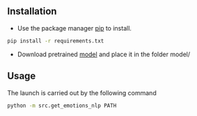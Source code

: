 ## Installation
* Use the package manager [pip](https://pip.pypa.io/en/stable/) to install.
```bash
pip install -r requirements.txt
```
* Download pretrained [model](https://drive.google.com/drive/folders/16lu6qfvLnLIW4YXppRLRJDzz8GcQPimC?usp=sharing) and place it in the folder model/

## Usage
The launch is carried out by the following command

```bash
python -m src.get_emotions_nlp PATH 
```
